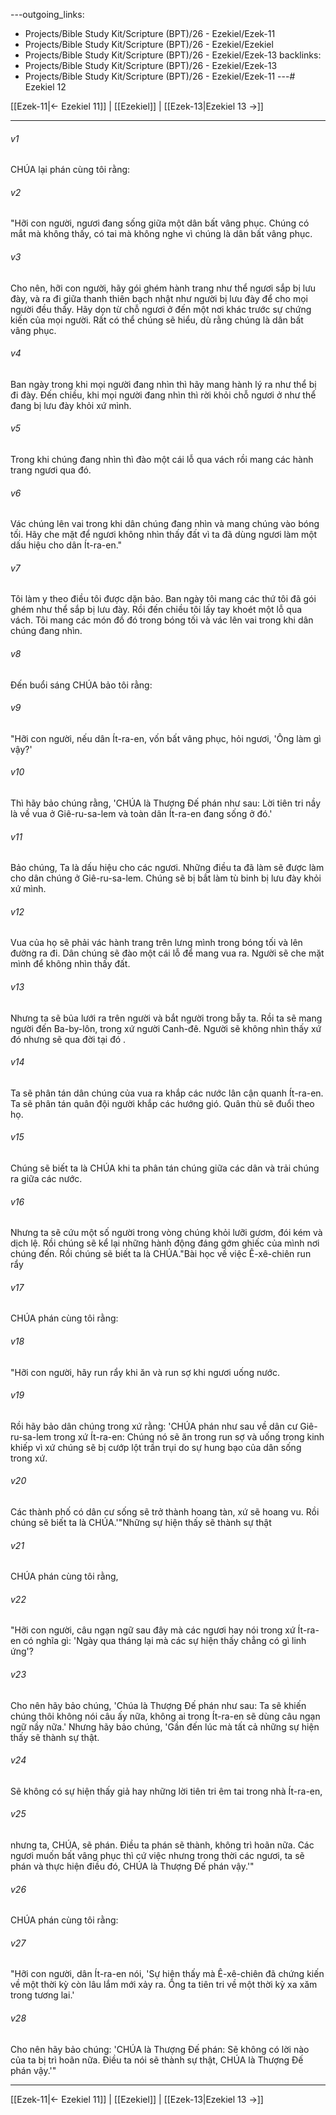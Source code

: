 ---outgoing_links:
  - Projects/Bible Study Kit/Scripture (BPT)/26 - Ezekiel/Ezek-11
  - Projects/Bible Study Kit/Scripture (BPT)/26 - Ezekiel/Ezekiel
  - Projects/Bible Study Kit/Scripture (BPT)/26 - Ezekiel/Ezek-13
backlinks:
  - Projects/Bible Study Kit/Scripture (BPT)/26 - Ezekiel/Ezek-13
  - Projects/Bible Study Kit/Scripture (BPT)/26 - Ezekiel/Ezek-11
---# Ezekiel 12

[[Ezek-11|← Ezekiel 11]] | [[Ezekiel]] | [[Ezek-13|Ezekiel 13 →]]
***



###### v1 
CHÚA lại phán cùng tôi rằng: 

###### v2 
"Hỡi con người, ngươi đang sống giữa một dân bất vâng phục. Chúng có mắt mà không thấy, có tai mà không nghe vì chúng là dân bất vâng phục. 

###### v3 
Cho nên, hỡi con người, hãy gói ghém hành trang như thể ngươi sắp bị lưu đày, và ra đi giữa thanh thiên bạch nhật như người bị lưu đày để cho mọi người đều thấy. Hãy dọn từ chỗ ngươi ở đến một nơi khác trước sự chứng kiến của mọi người. Rất có thể chúng sẽ hiểu, dù rằng chúng là dân bất vâng phục. 

###### v4 
Ban ngày trong khi mọi người đang nhìn thì hãy mang hành lý ra như thể bị đi đày. Đến chiều, khi mọi người đang nhìn thì rời khỏi chỗ ngươi ở như thể đang bị lưu đày khỏi xứ mình. 

###### v5 
Trong khi chúng đang nhìn thì đào một cái lỗ qua vách rồi mang các hành trang ngươi qua đó. 

###### v6 
Vác chúng lên vai trong khi dân chúng đang nhìn và mang chúng vào bóng tối. Hãy che mặt để ngươi không nhìn thấy đất vì ta đã dùng ngươi làm một dấu hiệu cho dân Ít-ra-en." 

###### v7 
Tôi làm y theo điều tôi được dặn bảo. Ban ngày tôi mang các thứ tôi đã gói ghém như thể sắp bị lưu đày. Rồi đến chiều tôi lấy tay khoét một lỗ qua vách. Tôi mang các món đồ đó trong bóng tối và vác lên vai trong khi dân chúng đang nhìn. 

###### v8 
Đến buổi sáng CHÚA bảo tôi rằng: 

###### v9 
"Hỡi con người, nếu dân Ít-ra-en, vốn bất vâng phục, hỏi ngươi, 'Ông làm gì vậy?' 

###### v10 
Thì hãy bảo chúng rằng, 'CHÚA là Thượng Đế phán như sau: Lời tiên tri nầy là về vua ở Giê-ru-sa-lem và toàn dân Ít-ra-en đang sống ở đó.' 

###### v11 
Bảo chúng, Ta là dấu hiệu cho các ngươi. Những điều ta đã làm sẽ được làm cho dân chúng ở Giê-ru-sa-lem. Chúng sẽ bị bắt làm tù binh bị lưu đày khỏi xứ mình. 

###### v12 
Vua của họ sẽ phải vác hành trang trên lưng mình trong bóng tối và lên đường ra đi. Dân chúng sẽ đào một cái lỗ để mang vua ra. Người sẽ che mặt mình để không nhìn thấy đất. 

###### v13 
Nhưng ta sẽ bủa lưới ra trên người và bắt người trong bẫy ta. Rồi ta sẽ mang người đến Ba-by-lôn, trong xứ người Canh-đê. Người sẽ không nhìn thấy xứ đó nhưng sẽ qua đời tại đó . 

###### v14 
Ta sẽ phân tán dân chúng của vua ra khắp các nước lân cận quanh Ít-ra-en. Ta sẽ phân tán quân đội người khắp các hướng gió. Quân thù sẽ đuổi theo họ. 

###### v15 
Chúng sẽ biết ta là CHÚA khi ta phân tán chúng giữa các dân và trải chúng ra giữa các nước. 

###### v16 
Nhưng ta sẽ cứu một số người trong vòng chúng khỏi lưỡi gươm, đói kém và dịch lệ. Rồi chúng sẽ kể lại những hành động đáng gớm ghiếc của mình nơi chúng đến. Rồi chúng sẽ biết ta là CHÚA."Bài học về việc Ê-xê-chiên run rẩy 

###### v17 
CHÚA phán cùng tôi rằng: 

###### v18 
"Hỡi con người, hãy run rẩy khi ăn và run sợ khi ngươi uống nước. 

###### v19 
Rồi hãy bảo dân chúng trong xứ rằng: 'CHÚA phán như sau về dân cư Giê-ru-sa-lem trong xứ Ít-ra-en: Chúng nó sẽ ăn trong run sợ và uống trong kinh khiếp vì xứ chúng sẽ bị cướp lột trần trụi do sự hung bạo của dân sống trong xứ. 

###### v20 
Các thành phố có dân cư sống sẽ trở thành hoang tàn, xứ sẽ hoang vu. Rồi chúng sẽ biết ta là CHÚA.'"Những sự hiện thấy sẽ thành sự thật 

###### v21 
CHÚA phán cùng tôi rằng, 

###### v22 
"Hỡi con người, câu ngạn ngữ sau đây mà các ngươi hay nói trong xứ Ít-ra-en có nghĩa gì: 'Ngày qua tháng lại mà các sự hiện thấy chẳng có gì linh ứng'? 

###### v23 
Cho nên hãy bảo chúng, 'Chúa là Thượng Đế phán như sau: Ta sẽ khiến chúng thôi không nói câu ấy nữa, không ai trong Ít-ra-en sẽ dùng câu ngạn ngữ nầy nữa.' Nhưng hãy bảo chúng, 'Gần đến lúc mà tất cả những sự hiện thấy sẽ thành sự thật. 

###### v24 
Sẽ không có sự hiện thấy giả hay những lời tiên tri êm tai trong nhà Ít-ra-en, 

###### v25 
nhưng ta, CHÚA, sẽ phán. Điều ta phán sẽ thành, không trì hoãn nữa. Các ngươi muốn bất vâng phục thì cứ việc nhưng trong thời các ngươi, ta sẽ phán và thực hiện điều đó, CHÚA là Thượng Đế phán vậy.'" 

###### v26 
CHÚA phán cùng tôi rằng: 

###### v27 
"Hỡi con người, dân Ít-ra-en nói, 'Sự hiện thấy mà Ê-xê-chiên đã chứng kiến về một thời kỳ còn lâu lắm mới xảy ra. Ông ta tiên tri về một thời kỳ xa xăm trong tương lai.' 

###### v28 
Cho nên hãy bảo chúng: 'CHÚA là Thượng Đế phán: Sẽ không có lời nào của ta bị trì hoãn nữa. Điều ta nói sẽ thành sự thật, CHÚA là Thượng Đế phán vậy.'"

***
[[Ezek-11|← Ezekiel 11]] | [[Ezekiel]] | [[Ezek-13|Ezekiel 13 →]]
